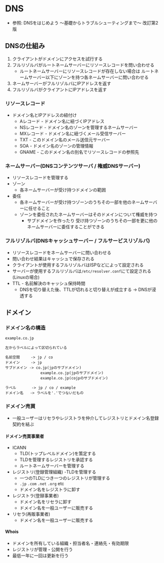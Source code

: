 # DNS
- 参照: DNSをはじめよう ～基礎からトラブルシューティングまで～ 改訂第2版

## DNSの仕組み
1. クライアントがドメインにアクセスを試行する
2. フルリゾルバがルートネームサーバーにリソースレコードを問い合わせる
    - ルートネームサーバーにリソースレコードが存在しない場合は
      ルートネームサーバー以下にゾーンを持つ各ネームサーバーに問い合わせる
3. ネームサーバーがフルリゾルバにIPアドレスを返す
4. フルリゾルバがクライアントにIPアドレスを返す

### リソースレコード
- ドメイン名とIPアドレスの紐付け
  - Aレコード  - ドメイン名に紐づくIPアドレス
  - NSレコード - ドメイン名のゾーンを管理するネームサーバー
  - MXレコード - ドメイン名に紐づくメール受信サーバー
  - TXT        - このドメイン名のメール送信元サーバー
  - SOA        - ドメイン名のゾーンの管理情報
  - GNAME      - このドメイン名の別名でリソースレコードの参照先

### ネームサーバー(DNSコンテンツサーバ / 権威DNSサーバー)
- リソースレコードを管理する
- ゾーン
  - 各ネームサーバーが受け持つドメインの範囲
- 委任
  - 各ネームサーバーが受け持つゾーンのうちその一部を他のネームサーバーに任せること
  - ゾーンを委任されたネームサーバーはそのドメインについて権威を持つ
    - サブドメインを作ったり
      受け持つゾーンのうちその一部を更に他のネームサーバーに委任することができる

### フルリゾルバ(DNSキャッシュサーバー / フルサービスリゾルバ)
- リソースレコードをネームサーバーに問い合わせる
- 問い合わせ結果はキャッシュで保存される
- クライアントが使用するフルリゾルバはISPなどによって設定される
- サーバーが使用するフルリゾルバは`/etc/resolver.conf`にて設定される(Linuxの場合)
- TTL - 名前解決のキャッシュ保持時間
  - DNSを切り替えた後、TTLが切れると切り替えが成立する -> DNSが浸透する

## ドメイン
### ドメイン名の構造
```
example.co.jp

左からラベルによって区切られている

名前空間     -> jp / co
ドメイン     -> jp
サブドメイン -> co.jp(jpのサブドメイン)
                example.co.jp(jpのサブドメイン)
                example.co.jp(cojpのサブドメイン)

ラベル       -> jp / co / example
ドメイン名   -> ラベルを'.'でつないだもの
```


### ドメイン売買
- 一般ユーザーはリセラやレジストラを仲介してレジストリとドメイン名登録契約を結ぶ

#### ドメイン売買事業者
- ICANN
  - TLD(トップレベルドメイン)を策定する
  - TLDを管理するレジストリを承認する
  - ルートネームサーバーを管理する
- レジストリ(登録管理組織)
  -TLDを管理する
    - 一つのTLDにつき一つのレジストリが管理する
    - `.jp` `.com` `.net` `.org` etc
  - ドメイン名をレジストラに卸す
- レジストラ(登録事業者)
  - ドメイン名をリセラに卸す
  - ドメイン名を一般ユーザーに販売する
- リセラ(再販事業者)
  - ドメイン名を一般ユーザーに販売する

#### Whois
- ドメインを所有している組織・担当者名・連絡先・有効期限
- レジストリが管理・公開を行う
- 最低一年に一回は更新を行う
